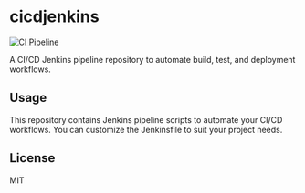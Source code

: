 # cicdjenkins

[![CI Pipeline](https://github.com/Mahfuzshihab/cicdjenkins/actions/workflows/CI%20Pipeline/badge.svg)](https://github.com/Mahfuzshihab/cicdjenkins/actions/workflows/CI%20Pipeline)

A CI/CD Jenkins pipeline repository to automate build, test, and deployment workflows.

## Usage

This repository contains Jenkins pipeline scripts to automate your CI/CD workflows. You can customize the Jenkinsfile to suit your project needs.

## License

MIT
